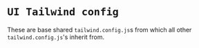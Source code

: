 # `UI Tailwind config`

These are base shared `tailwind.config.js`s from which all other `tailwind.config.js`'s inherit from.
